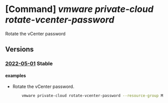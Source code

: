 # [Command] _vmware private-cloud rotate-vcenter-password_

Rotate the vCenter password

## Versions

### [2022-05-01](/Resources/mgmt-plane/L3N1YnNjcmlwdGlvbnMve30vcmVzb3VyY2Vncm91cHMve30vcHJvdmlkZXJzL21pY3Jvc29mdC5hdnMvcHJpdmF0ZWNsb3Vkcy97fS9yb3RhdGV2Y2VudGVycGFzc3dvcmQ=/2022-05-01.xml) **Stable**

<!-- mgmt-plane /subscriptions/{}/resourcegroups/{}/providers/microsoft.avs/privateclouds/{}/rotatevcenterpassword 2022-05-01 -->

#### examples

- Rotate the vCenter password.
    ```bash
        vmware private-cloud rotate-vcenter-password --resource-group MyResourceGroup --private-cloud MyPrivateCloud
    ```
